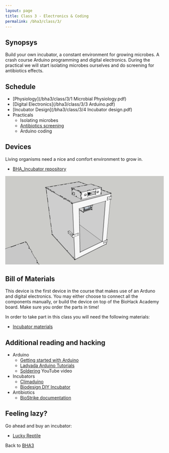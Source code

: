 ```yaml
---
layout: page
title: Class 3 - Electronics & Coding
permalink: /bha3/class/3/
---
```


## Synopsys

Build your own incubator, a constant environment for growing microbes. A crash course Arduino programming and digital electronics. During the practical we will start isolating microbes ourselves and do screening for antibiotics effects.

## Schedule

* [Physiology](/bha3/class/3/1 Microbial Physiology.pdf)
* [Digital Electronics](/bha3/class/3/3 Arduino.pdf)
* [Incubator Design](/bha3/class/3/4 Incubator design.pdf)
* Practicals
  * Isolating microbes
  * [Antibiotics screening](/bha3/class/3/Plant-Extraction.pdf)
  * Arduino coding

## Devices

Living organisms need a nice and comfort environment to grow in. 

* [BHA_Incubator repository](https://github.com/BioHackAcademy/BHA_Incubator)

![Incubator](/bha3/class/3/Incubator-Sketchup.png)

## Bill of Materials

This device is the first device in the course that makes use of an Arduno and digital electronics. You may either choose to connect all the components manually, or build the device on top of the BioHack Academy board. Make sure you order the parts in time!

In order to take part in this class you will need the following materials:

* [Incubator materials](https://github.com/BioHackAcademy/BHA_Incubator/blob/master/BoM.md)

## Additional reading and hacking

* Arduino
  * [Getting started with Arduino](http://www.makeuseof.com/tag/getting-started-with-arduino-a-beginners-guide/)
  * [Ladyada Arduino Tutorials](http://www.ladyada.net/learn/arduino/)
  * [Soldering](https://www.youtube.com/watch?v=oqV2xU1fee8) YouTube video
* Incubators
  * [Climaduino](http://www.instructables.com/id/Introducing-Climaduino-The-Arduino-Based-Thermosta/)
  * [Biodesign DIY Incubator](http://biodesign.cc/2013/12/25/diy-incubator/)
* Antibiotics
  * [BioStrike documentation](https://drive.google.com/drive/u/0/folders/0BzADIb9rSQQ3WTI4Z0pWOGl2bzg)

## Feeling lazy?

Go ahead and buy an incubator:

* [Lucky Reptile](http://www.amazon.co.uk/Lucky-Reptile-HN-2UK-Nursery-Incubator/dp/B002NFR0HQ)

Back to [BHA3](/bha3/)